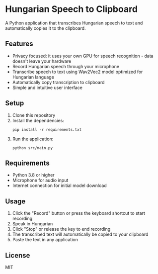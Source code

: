 # Hungarian Speech to Clipboard

A Python application that transcribes Hungarian speech to text and automatically copies it to the clipboard.

## Features
- Privacy focused: it uses your own GPU for speech recognition - data doesn't leave your hardware
- Record Hungarian speech through your microphone
- Transcribe speech to text using Wav2Vec2 model optimized for Hungarian language
- Automatically copy transcription to clipboard
- Simple and intuitive user interface

## Setup

1. Clone this repository
2. Install the dependencies:
   ```
   pip install -r requirements.txt
   ```
3. Run the application:
   ```
   python src/main.py
   ```

## Requirements

- Python 3.8 or higher
- Microphone for audio input
- Internet connection for initial model download

## Usage

1. Click the "Record" button or press the keyboard shortcut to start recording
2. Speak in Hungarian
3. Click "Stop" or release the key to end recording
4. The transcribed text will automatically be copied to your clipboard
5. Paste the text in any application

## License

MIT 
